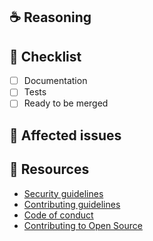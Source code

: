 <!--
Thanks for your interest in the project. Bugs filed and PRs submitted are appreciated!

Please fill out the information below to expedite the review and (hopefully)
merge of your pull request!

**NOTE**:

- It's a good idea to open an issue first to discuss potential changes.
- Please make sure that you are _NOT_ opening a PR to fix a potential security vulnerability. Instead, please follow the [Security guidelines](https://github.com/khulnasoft/.github/blob/main/SECURITY.md) to disclose the issue to us confidentially.

-->

## ☕️ Reasoning

<!-- What changes are being made? What feature/bug is being fixed here? -->

## 🧢 Checklist

- [ ] Documentation
- [ ] Tests
- [ ] Ready to be merged

## 🎫 Affected issues

<!--
Please [scout and link issues](https://github.com/khulnasoft/nxauth/issues) that might be solved by this PR. And include text like the following to close them automatically when this is merged:

Fixes: INSERT_ISSUE_LINK_HERE
-->

## 📌 Resources

- [Security guidelines](https://github.com/khulnasoft/.github/blob/main/SECURITY.md)
- [Contributing guidelines](https://github.com/khulnasoft/.github/blob/main/CONTRIBUTING.md)
- [Code of conduct](https://github.com/khulnasoft/.github/blob/main/CODE_OF_CONDUCT.md)
- [Contributing to Open Source](https://kcd.im/pull-request)
